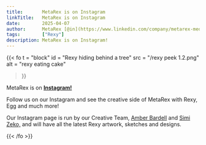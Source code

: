 ```yaml
---
title:       MetaRex is on Instagram
linkTitle:   MetaRex is on Instagram
date:        2025-04-07
author:      MetaRex [@in](https://www.linkedin.com/company/metarex-media)
tags:        ["Rexy"]
description: MetaRex is on Instagram!
---
```


{{< fo t = "block"
  id    = "Rexy hiding behind a tree"
  src   = "/rexy peek 1.2.png"
  alt = "rexy eating cake"
>}}

MetaRex is on [**Instagram!**](https://www.instagram.com/metarex.media?igsh=MWNidHNudDB5MXlwMA==) 

Follow us on our Instagram and see the creative side of MetaRex with Rexy, Egg and much more! 

Our Instagram page is run by our Creative Team, [Amber Bardell](https://www.amberbardell.com) and [Simi Zeko,](http://www.simizeko.com) and will have all the latest Rexy artwork, sketches and designs. 


{{< /fo >}}